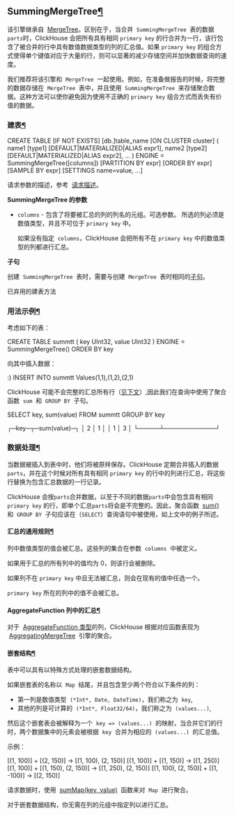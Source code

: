## SummingMergeTree[¶](https://clickhouse.yandex/docs/zh/single/#summingmergetree "Permanent link")

该引擎继承自  [MergeTree](https://clickhouse.yandex/docs/zh/single/#mergetree/)。区别在于，当合并  `SummingMergeTree`  表的数据`parts`时，ClickHouse 会把所有具有相同 `primary key` 的行合并为一行，该行包含了被合并的行中具有数值数据类型的列的汇总值。如果 `primary key` 的组合方式使得单个键值对应于大量的行，则可以显著的减少存储空间并加快数据查询的速度。

我们推荐将该引擎和  `MergeTree`  一起使用。例如，在准备做报告的时候，将完整的数据存储在  `MergeTree`  表中，并且使用  `SummingMergeTree`  来存储聚合数据。这种方法可以使你避免因为使用不正确的 `primary key` 组合方式而丢失有价值的数据。

### 建表[¶](https://clickhouse.yandex/docs/zh/single/#jian-biao_1 "Permanent link")

CREATE TABLE \[IF NOT EXISTS\] \[db.\]table_name \[ON CLUSTER cluster\]
(
name1 \[type1\] \[DEFAULT|MATERIALIZED|ALIAS expr1\],
name2 \[type2\] \[DEFAULT|MATERIALIZED|ALIAS expr2\],
...
) ENGINE = SummingMergeTree(\[columns\])
\[PARTITION BY expr\]
\[ORDER BY expr\]
\[SAMPLE BY expr\]
\[SETTINGS name=value, ...\]

请求参数的描述，参考  [请求描述](https://clickhouse.yandex/docs/zh/single/#../../query_language/create/)。

**SummingMergeTree 的参数**

- `columns` \- 包含了将要被汇总的列的列名的元组。可选参数。 所选的列必须是数值类型，并且不可位于 `primary key` 中。

  如果没有指定  `columns`，ClickHouse 会把所有不在 `primary key` 中的数值类型的列都进行汇总。

**子句**

创建  `SummingMergeTree`  表时，需要与创建  `MergeTree`  表时相同的[子句](https://clickhouse.yandex/docs/zh/single/#mergetree/)。

已弃用的建表方法

### 用法示例[¶](https://clickhouse.yandex/docs/zh/single/#yong-fa-shi-li_2 "Permanent link")

考虑如下的表：

CREATE TABLE summtt
(
key UInt32,
value UInt32
)
ENGINE = SummingMergeTree()
ORDER BY key

向其中插入数据：

:) INSERT INTO summtt Values(1,1),(1,2),(2,1)

ClickHouse 可能不会完整的汇总所有行（[见下文](https://clickhouse.yandex/docs/zh/single/#data-processing)）,因此我们在查询中使用了聚合函数  `sum`  和  `GROUP BY`  子句。

SELECT key, sum(value) FROM summtt GROUP BY key

┌─key─┬─sum(value)─┐
│ 2 │ 1 │
│ 1 │ 3 │
└─────┴────────────┘

### 数据处理[¶](https://clickhouse.yandex/docs/zh/single/#data-processing "Permanent link")

当数据被插入到表中时，他们将被原样保存。ClickHouse 定期合并插入的数据`parts`，并在这个时候对所有具有相同 `primary key` 的行中的列进行汇总，将这些行替换为包含汇总数据的一行记录。

ClickHouse 会按`parts`合并数据，以至于不同的数据`parts`中会包含具有相同 `primary key` 的行，即单个汇总`parts`将会是不完整的。因此，聚合函数  [sum()](https://clickhouse.yandex/docs/zh/single/#agg_function-sum)  和  `GROUP BY`  子句应该在（`SELECT`）查询语句中被使用，如上文中的例子所述。

#### 汇总的通用规则[¶](https://clickhouse.yandex/docs/zh/single/#hui-zong-de-tong-yong-gui-ze "Permanent link")

列中数值类型的值会被汇总。这些列的集合在参数  `columns`  中被定义。

如果用于汇总的所有列中的值均为 0，则该行会被删除。

如果列不在 `primary key` 中且无法被汇总，则会在现有的值中任选一个。

 `primary key` 所在的列中的值不会被汇总。

#### AggregateFunction 列中的汇总[¶](https://clickhouse.yandex/docs/zh/single/#aggregatefunction-lie-zhong-de-hui-zong "Permanent link")

对于  [AggregateFunction 类型](https://clickhouse.yandex/docs/zh/single/#../../data_types/nested_data_structures/aggregatefunction/)的列，ClickHouse 根据对应函数表现为  [AggregatingMergeTree](https://clickhouse.yandex/docs/zh/single/#aggregatingmergetree/)  引擎的聚合。

#### 嵌套结构[¶](https://clickhouse.yandex/docs/zh/single/#qian-tao-jie-gou "Permanent link")

表中可以具有以特殊方式处理的嵌套数据结构。

如果嵌套表的名称以  `Map`  结尾，并且包含至少两个符合以下条件的列：

- 第一列是数值类型  `(*Int*, Date, DateTime)`，我们称之为  `key`,
- 其他的列是可计算的  `(*Int*, Float32/64)`，我们称之为  `(values...)`,

然后这个嵌套表会被解释为一个  `key => (values...)`  的映射，当合并它们的行时，两个数据集中的元素会被根据  `key`  合并为相应的  `(values...)`  的汇总值。

示例：

\[(1, 100)\] + \[(2, 150)\] -> \[(1, 100), (2, 150)\]
\[(1, 100)\] + \[(1, 150)\] -> \[(1, 250)\]
\[(1, 100)\] + \[(1, 150), (2, 150)\] -> \[(1, 250), (2, 150)\]
\[(1, 100), (2, 150)\] + \[(1, -100)\] -> \[(2, 150)\]

请求数据时，使用  [sumMap(key, value)](https://clickhouse.yandex/docs/zh/single/#../../query_language/agg_functions/reference/)  函数来对  `Map`  进行聚合。

对于嵌套数据结构，你无需在列的元组中指定列以进行汇总。

